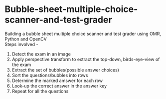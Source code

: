 # Bubble-sheet-multiple-choice-scanner-and-test-grader
Building a bubble sheet multiple choice scanner and test grader using OMR, Python and OpenCV
<br>
Steps involved - <br>
<ol>
    <li>Detect the exam in an image</li>
    <li>Apply perspective transform to extract the top-down, birds-eye-view of the exam</li>
    <li>Extract the set of bubbles(possible answer choices)</li>
    <li>Sort the questions/bubbles into rows</li>
    <li>Determine the marked amswer for each row</li>
    <li>Look-up the correct answer in the answer key</li>
    <li>Repeat for all the questions</li>
</ol>
